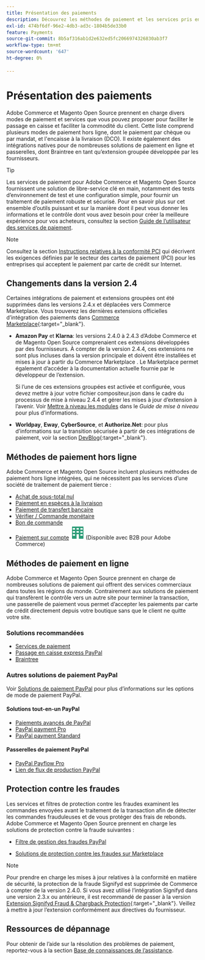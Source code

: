 ```yaml
---
title: Présentation des paiements
description: Découvrez les méthodes de paiement et les services pris en charge en mode natif dans Adobe Commerce et Magento Open Source.
exl-id: 474bf6df-96e2-4db3-ad3c-1804b5de33b0
feature: Payments
source-git-commit: 8b5af316ab1d2e632ed5fc2066974326830ab3f7
workflow-type: tm+mt
source-wordcount: '647'
ht-degree: 0%

---
```


# Présentation des paiements

Adobe Commerce et Magento Open Source prennent en charge divers modes de paiement et services que vous pouvez proposer pour faciliter le passage en caisse et faciliter la commodité du client. Cette liste comprend plusieurs modes de paiement hors ligne, dont le paiement par chèque ou par mandat, et l&#39;encaisse à la livraison (DCO). Il existe également des intégrations natives pour de nombreuses solutions de paiement en ligne et passerelles, dont Braintree en tant qu’extension groupée développée par les fournisseurs.

>[!TIP]
>
>Les services de paiement pour Adobe Commerce et Magento Open Source fournissent une solution de libre-service clé en main, notamment des tests d’environnement de test et une configuration simple, pour fournir un traitement de paiement robuste et sécurisé. Pour en savoir plus sur cet ensemble d’outils puissant et sur la manière dont il peut vous donner les informations et le contrôle dont vous avez besoin pour créer la meilleure expérience pour vos acheteurs, consultez la section [Guide de l’utilisateur des services de paiement](https://experienceleague.adobe.com/docs/commerce-merchant-services/payment-services/guide-overview.html).

>[!NOTE]
>
>Consultez la section [Instructions relatives à la conformité PCI](../getting-started/compliance-pci.md) qui décrivent les exigences définies par le secteur des cartes de paiement (PCI) pour les entreprises qui acceptent le paiement par carte de crédit sur Internet.

## Changements dans la version 2.4

Certaines intégrations de paiement et extensions groupées ont été supprimées dans les versions 2.4.x et déplacées vers Commerce Marketplace. Vous trouverez les dernières extensions officielles d’intégration des paiements dans [Commerce Marketplace](https://marketplace.magento.com/extensions/payments-security.html){:target=&quot;_blank&quot;}.

- **Amazon Pay** et **Klarna**: les versions 2.4.0 à 2.4.3 d’Adobe Commerce et de Magento Open Source comprenaient ces extensions développées par des fournisseurs. À compter de la version 2.4.4, ces extensions ne sont plus incluses dans la version principale et doivent être installées et mises à jour à partir du Commerce Marketplace . Le Marketplace permet également d’accéder à la documentation actuelle fournie par le développeur de l’extension.

  Si l’une de ces extensions groupées est activée et configurée, vous devez mettre à jour votre fichier compositeur.json dans le cadre du processus de mise à niveau 2.4.4 et gérer les mises à jour d’extension à l’avenir. Voir [Mettre à niveau les modules](https://experienceleague.adobe.com/docs/commerce-operations/upgrade-guide/modules/upgrade.html) dans le _Guide de mise à niveau_ pour plus d’informations.

- **Worldpay**, **Eway**, **CyberSource**, et **Authorize.Net**: pour plus d’informations sur la transition sécurisée à partir de ces intégrations de paiement, voir la section [DevBlog](https://community.magento.com/t5/Magento-DevBlog/Deprecation-of-Magento-core-payment-integrations/ba-p/426445){:target=&quot;_blank&quot;}.

## Méthodes de paiement hors ligne

Adobe Commerce et Magento Open Source incluent plusieurs méthodes de paiement hors ligne intégrées, qui ne nécessitent pas les services d’une société de traitement de paiement tierce :

- [Achat de sous-total nul](zero-subtotal-checkout.md)
- [Paiement en espèces à la livraison](cash-on-delivery.md)
- [Paiement de transfert bancaire](bank-transfer.md)
- [Vérifier / Commande monétaire](check-money-order.md)
- [Bon de commande](purchase-order.md)
- [Paiement sur compte](../b2b/enable-basic-features.md#configure-payment-on-account) ![B2B pour Adobe Commerce](../assets/b2b.svg) (Disponible avec B2B pour Adobe Commerce)

## Méthodes de paiement en ligne

Adobe Commerce et Magento Open Source prennent en charge de nombreuses solutions de paiement qui offrent des services commerciaux dans toutes les régions du monde. Contrairement aux solutions de paiement qui transfèrent le contrôle vers un autre site pour terminer la transaction, une passerelle de paiement vous permet d’accepter les paiements par carte de crédit directement depuis votre boutique sans que le client ne quitte votre site.

### Solutions recommandées

- [Services de paiement](https://experienceleague.adobe.com/docs/commerce-merchant-services/payment-services/guide-overview.html)
- [Passage en caisse express PayPal](paypal-express-checkout.md)
- [Braintree](braintree.md)

### Autres solutions de paiement PayPal

Voir [Solutions de paiement PayPal](paypal.md) pour plus d’informations sur les options de mode de paiement PayPal.

#### Solutions tout-en-un PayPal

- [Paiements avancés de PayPal](paypal-payments-advanced.md)
- [PayPal payment Pro](paypal-payments-pro.md)
- [PayPal payment Standard](paypal-payments-standard.md)

#### Passerelles de paiement PayPal

- [PayPal Payflow Pro](paypal-payflow-pro.md)
- [Lien de flux de production PayPal](paypal-payflow-link.md)

## Protection contre les fraudes

Les services et filtres de protection contre les fraudes examinent les commandes envoyées avant le traitement de la transaction afin de détecter les commandes frauduleuses et de vous protéger des frais de rebonds. Adobe Commerce et Magento Open Source prennent en charge les solutions de protection contre la fraude suivantes :

- [Filtre de gestion des fraudes PayPal](paypal.md#paypal-fraud-management-filters)

- [Solutions de protection contre les fraudes sur Marketplace][1]

>[!NOTE]
>
>Pour prendre en charge les mises à jour relatives à la conformité en matière de sécurité, la protection de la fraude Signifyd est supprimée de Commerce à compter de la version 2.4.0. Si vous avez utilisé l’intégration Signifyd dans une version 2.3.x ou antérieure, il est recommandé de passer à la version [Extension Signifyd Fraud &amp; Chargback Protection](https://marketplace.magento.com/signifyd-module-connect.html){:target=&quot;_blank&quot;}. Veillez à mettre à jour l’extension conformément aux directives du fournisseur.

## Ressources de dépannage

Pour obtenir de l’aide sur la résolution des problèmes de paiement, reportez-vous à la section [Base de connaissances de l’assistance](https://experienceleague.adobe.com/docs/commerce-knowledge-base/kb/overview.html?lang=en).

[1]: https://marketplace.magento.com/catalogsearch/result?q=fraud%20protection
